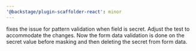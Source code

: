 ```yaml
---
'@backstage/plugin-scaffolder-react': minor
---
```


fixes the issue for pattern validation when field is secret. Adjust the test to accommodate the changes. Now the form data validation is done on the secret value before masking and then deleting the secret from form data.
